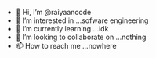- 👋 Hi, I’m @raiyaancode
- 👀 I’m interested in ...sofware engineering
- 🌱 I’m currently learning ...idk
- 💞️ I’m looking to collaborate on ...nothing
- 📫 How to reach me ...nowhere

<!---
raiyaancode/raiyaancode is a ✨ special ✨ repository because its `README.md` (this file) appears on your GitHub profile.
You can click the Preview link to take a look at your changes.
--->
